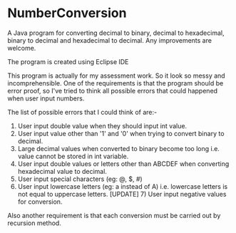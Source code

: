 # NumberConversion
A Java program for converting decimal to binary, decimal to hexadecimal, binary to decimal and hexadecimal to decimal. Any improvements are welcome.

The program is created using Eclipse IDE

This program is actually for my assessment work. So it look so messy and incomprehensible. One of the requirements is that the program should be error proof, so I've tried to think all possible errors that could happened when user input numbers. 

The list of possible errors that I could think of are:-
  1) User input double value when they should input int value.
  2) User input value other than '1' and '0' when trying to convert binary to decimal.
  3) Large decimal values when converted to binary become too long i.e. value cannot be stored in int variable.
  4) User input double values or letters other than ABCDEF when converting hexadecimal value to decimal.
  5) User input special characters (eg: @, $, #)
  6) User input lowercase letters (eg: a instead of A) i.e. lowercase letters is not equal to uppercase letters.
  [UPDATE] 7) User input negative values for conversion.
  
Also another requirement is that each conversion must be carried out by recursion method.
